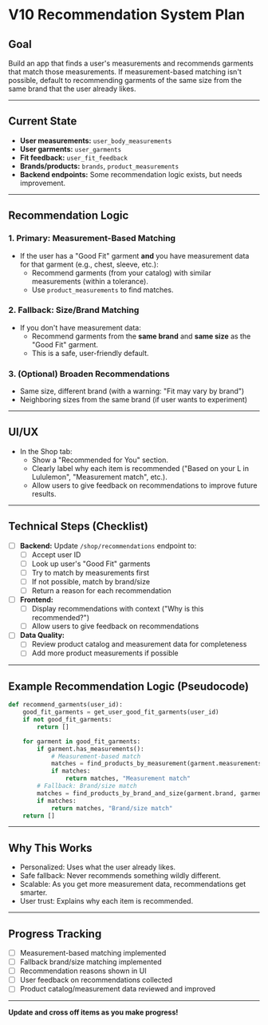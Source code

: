 # V10 Recommendation System Plan

## Goal
Build an app that finds a user's measurements and recommends garments that match those measurements. If measurement-based matching isn't possible, default to recommending garments of the same size from the same brand that the user already likes.

---

## Current State
- **User measurements:** `user_body_measurements`
- **User garments:** `user_garments`
- **Fit feedback:** `user_fit_feedback`
- **Brands/products:** `brands`, `product_measurements`
- **Backend endpoints:** Some recommendation logic exists, but needs improvement.

---

## Recommendation Logic

### 1. **Primary: Measurement-Based Matching**
- If the user has a "Good Fit" garment **and** you have measurement data for that garment (e.g., chest, sleeve, etc.):
  - Recommend garments (from your catalog) with similar measurements (within a tolerance).
  - Use `product_measurements` to find matches.

### 2. **Fallback: Size/Brand Matching**
- If you don't have measurement data:
  - Recommend garments from the **same brand** and **same size** as the "Good Fit" garment.
  - This is a safe, user-friendly default.

### 3. **(Optional) Broaden Recommendations**
- Same size, different brand (with a warning: "Fit may vary by brand")
- Neighboring sizes from the same brand (if user wants to experiment)

---

## UI/UX
- In the Shop tab:
  - Show a "Recommended for You" section.
  - Clearly label why each item is recommended ("Based on your L in Lululemon", "Measurement match", etc.).
  - Allow users to give feedback on recommendations to improve future results.

---

## Technical Steps (Checklist)

- [ ] **Backend:** Update `/shop/recommendations` endpoint to:
  - [ ] Accept user ID
  - [ ] Look up user's "Good Fit" garments
  - [ ] Try to match by measurements first
  - [ ] If not possible, match by brand/size
  - [ ] Return a reason for each recommendation
- [ ] **Frontend:**
  - [ ] Display recommendations with context ("Why is this recommended?")
  - [ ] Allow users to give feedback on recommendations
- [ ] **Data Quality:**
  - [ ] Review product catalog and measurement data for completeness
  - [ ] Add more product measurements if possible

---

## Example Recommendation Logic (Pseudocode)

```python
def recommend_garments(user_id):
    good_fit_garments = get_user_good_fit_garments(user_id)
    if not good_fit_garments:
        return []

    for garment in good_fit_garments:
        if garment.has_measurements():
            # Measurement-based match
            matches = find_products_by_measurement(garment.measurements)
            if matches:
                return matches, "Measurement match"
        # Fallback: Brand/size match
        matches = find_products_by_brand_and_size(garment.brand, garment.size)
        if matches:
            return matches, "Brand/size match"
    return []
```

---

## Why This Works
- Personalized: Uses what the user already likes.
- Safe fallback: Never recommends something wildly different.
- Scalable: As you get more measurement data, recommendations get smarter.
- User trust: Explains why each item is recommended.

---

## Progress Tracking
- [ ] Measurement-based matching implemented
- [ ] Fallback brand/size matching implemented
- [ ] Recommendation reasons shown in UI
- [ ] User feedback on recommendations collected
- [ ] Product catalog/measurement data reviewed and improved

---

**Update and cross off items as you make progress!** 